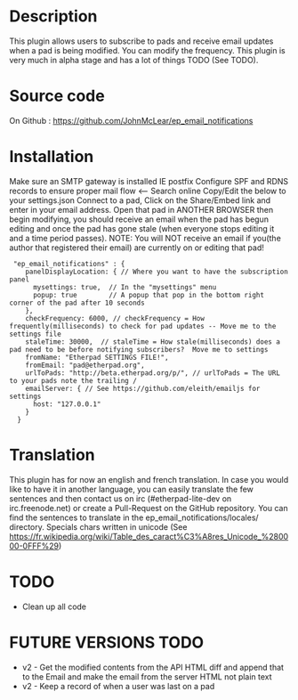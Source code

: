 # Description
This plugin allows users to subscribe to pads and receive email updates when a pad is being modified.  You can modify the frequency.  This plugin is very much in alpha stage and has a lot of things TODO (See TODO).

# Source code
On Github : https://github.com/JohnMcLear/ep_email_notifications

# Installation
Make sure an SMTP gateway is installed IE postfix
Configure SPF and RDNS records to ensure proper mail flow <-- Search online
Copy/Edit the below to your settings.json
Connect to a pad, Click on the Share/Embed link and enter in your email address.
Open that pad in ANOTHER BROWSER then begin modifying, you should receive an email when the pad has begun editing and once the pad has gone stale (when everyone stops editing it and a time period passes).
NOTE: You will NOT receive an email if you(the author that registered their email) are currently on or editing that pad!

```
 "ep_email_notifications" : {
    panelDisplayLocation: { // Where you want to have the subscription panel
      mysettings: true,  // In the "mysettings" menu
      popup: true        // A popup that pop in the bottom right corner of the pad after 10 seconds
    },
    checkFrequency: 6000, // checkFrequency = How frequently(milliseconds) to check for pad updates -- Move me to the settings file
    staleTime: 30000,  // staleTime = How stale(milliseconds) does a pad need to be before notifying subscribers?  Move me to settings
    fromName: "Etherpad SETTINGS FILE!",
    fromEmail: "pad@etherpad.org",
    urlToPads: "http://beta.etherpad.org/p/", // urlToPads = The URL to your pads note the trailing /
    emailServer: { // See https://github.com/eleith/emailjs for settings
      host: "127.0.0.1"
    }
  }
```

# Translation
This plugin has for now an english and french translation.
In case you would like to have it in another language, you can easily translate the few sentences and then contact us on irc (#etherpad-lite-dev on irc.freenode.net) or create a Pull-Request on the GitHub repository.
You can find the sentences to translate in the ep_email_notifications/locales/ directory.
Specials chars written in unicode (See https://fr.wikipedia.org/wiki/Table_des_caract%C3%A8res_Unicode_%280000-0FFF%29)

# TODO
* Clean up all code

# FUTURE VERSIONS TODO
* v2 - Get the modified contents from the API HTML diff and append that to the Email and make the email from the server HTML not plain text
* v2 - Keep a record of when a user was last on a pad
